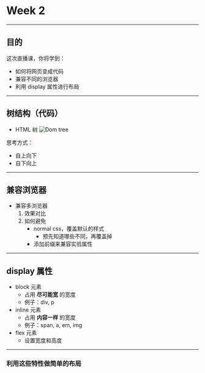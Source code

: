 # Week 2

---

## 目的
这次直播课，你将学到：
- 如何将网页变成代码
- 兼容不同的浏览器
- 利用 display 属性进行布局

---

## 树结构（代码）
- HTML 树
![Dom tree](https://encrypted-tbn1.gstatic.com/images?q=tbn:ANd9GcTct3PwPsbZ1T72NVjpRZWo-QOtmkeRXHTL9Iww7nVUiDlR5ZROv1VIAhP9)

思考方式：
- 自上向下
- 自下向上

---

## 兼容浏览器
- 兼容多浏览器
	1. 效果对比
	2. 如何避免
		- normal css，覆盖默认的样式
			- 预先知道哪些不同，再覆盖掉
		- 添加前缀来兼容实验属性

---

## display 属性
- block 元素
	- 占用 **尽可能宽** 的宽度
	- 例子：div, p
- inline 元素
	- 占用 **内容一样** 的宽度
	- 例子：span, a, em, img
- flex 元素
	- 设置宽度和高度

---

### 利用这些特性做简单的布局
